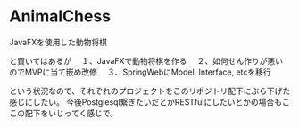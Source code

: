 # AnimalChess
JavaFXを使用した動物将棋

と買いてはあるが
　１、JavaFXで動物将棋を作る
　２、如何せん作りが悪いのでMVPに当て嵌め改修
　３、SpringWebにModel, Interface, etcを移行

という状況なので、それぞれのプロジェクトをこのリポジトリ配下にぶら下げた感じにしたい。
今後Postglesql繋ぎたいだとかRESTfulにしたいとかの場合もここの配下をいじってく感じで。
